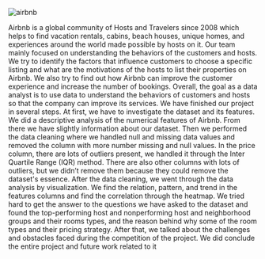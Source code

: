 ![airbnb](https://user-images.githubusercontent.com/36538719/151501630-3c83955c-e5d7-42cf-b408-23d63b5453ca.jpg)

Airbnb is a global community of Hosts and Travelers since 2008 which helps to find vacation rentals, cabins, beach houses, unique homes, and experiences around the world made possible by hosts on it. Our team mainly focused on understanding the behaviors of the customers and hosts. We try to identify the factors that influence customers to choose a specific listing and what are the motivations of the hosts to list their properties on Airbnb. We also try to find out how Airbnb can improve the customer experience and increase the number of bookings.
Overall, the goal as a data analyst is to use data to understand the behaviors of customers and hosts so that the company can improve its services. 
We have finished our project in several steps. At first, we have to investigate the dataset and its features. We did a descriptive analysis of the numerical features of Airbnb. From there we have slightly information about our dataset.
Then we performed the data cleaning where we handled null and missing data values and removed the column with more number missing and null values. In the price column, there are lots of outliers present, we handled it through the Inter Quartile Range (IQR) method. There are also other columns with lots of outliers, but we didn’t remove them because they could remove the dataset's essence.
After the data cleaning, we went through the data analysis by visualization. We find the relation, pattern, and trend in the features columns and find the correlation through the heatmap.
We tried hard to get the answer to the questions we have asked to the dataset and found the top-performing host and nonperforming host and neighborhood groups and their rooms types, and the reason behind why some of the room types and their pricing strategy.
After that, we talked about the challenges and obstacles faced during the competition of the project.
We did conclude the entire project and future work related to it

